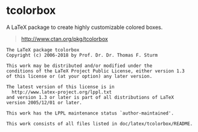 tcolorbox
=========

A LaTeX package to create highly customizable colored boxes.

> http://www.ctan.org/pkg/tcolorbox

```
The LaTeX package tcolorbox
Copyright (c) 2006-2018 by Prof. Dr. Dr. Thomas F. Sturm

This work may be distributed and/or modified under the
conditions of the LaTeX Project Public License, either version 1.3
of this license or (at your option) any later version.

The latest version of this license is in
  http://www.latex-project.org/lppl.txt
and version 1.3 or later is part of all distributions of LaTeX
version 2005/12/01 or later.

This work has the LPPL maintenance status `author-maintained'.

This work consists of all files listed in doc/latex/tcolorbox/README.
```

